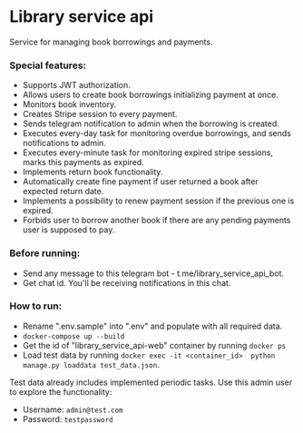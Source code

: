# Library service api
Service for managing book borrowings and payments.

### Special features:
* Supports JWT authorization.
* Allows users to create book borrowings initializing payment at once.
* Monitors book inventory.
* Creates Stripe session to every payment.
* Sends telegram notification to admin when the borrowing is created.
* Executes every-day task for monitoring overdue borrowings, and sends notifications to admin.
* Executes every-minute task for monitoring expired stripe sessions, marks this payments as expired.
* Implements return book functionality.
* Automatically create fine payment if user returned a book after expected return date.
* Implements a possibility to renew payment session if the previous one is expired.
* Forbids user to borrow another book if there are any pending payments user is supposed to pay.


### Before running:
- Send any message to this telegram bot - t.me/library_service_api_bot.
- Get chat id. You'll be receiving notifications in this chat.

### How to run:
- Rename ".env.sample" into ".env" and populate with all required data.
- `docker-compose up --build`
- Get the id of "library_service_api-web" container by running `docker ps`
- Load test data by running `docker exec -it <container_id>  python manage.py loaddata test_data.json`.

Test data already includes implemented periodic tasks. Use this admin user to explore the functionality:
* Username: `admin@test.com`
* Password: `testpassword`
